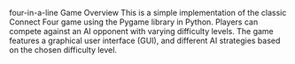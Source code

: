 four-in-a-line Game
Overview
This is a simple implementation of the classic Connect Four game using the Pygame library in Python. Players can compete against an AI opponent with varying difficulty levels. The game features a graphical user interface (GUI), and different AI strategies based on the chosen difficulty level.
